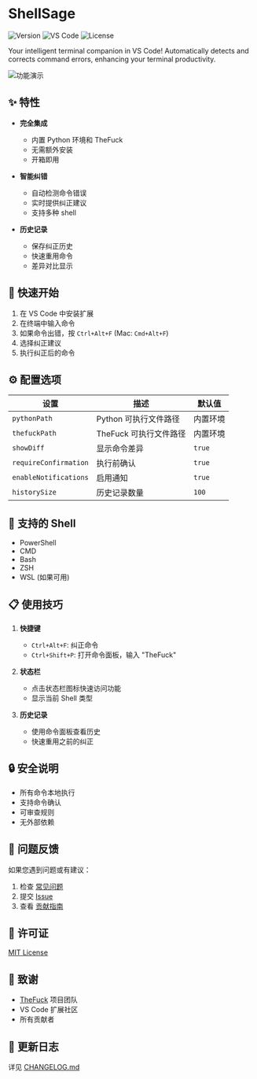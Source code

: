 # ShellSage

![Version](https://img.shields.io/badge/version-0.0.1-blue.svg)
![VS Code](https://img.shields.io/badge/VS%20Code-^1.85.0-blue.svg)
![License](https://img.shields.io/badge/license-MIT-green.svg)

Your intelligent terminal companion in VS Code! Automatically detects and corrects command errors, enhancing your terminal productivity.

![功能演示](images/demo.gif)

## ✨ 特性

- **完全集成**
  - 内置 Python 环境和 TheFuck
  - 无需额外安装
  - 开箱即用

- **智能纠错**
  - 自动检测命令错误
  - 实时提供纠正建议
  - 支持多种 shell

- **历史记录**
  - 保存纠正历史
  - 快速重用命令
  - 差异对比显示

## 🚀 快速开始

1. 在 VS Code 中安装扩展
2. 在终端中输入命令
3. 如果命令出错，按 `Ctrl+Alt+F` (Mac: `Cmd+Alt+F`)
4. 选择纠正建议
5. 执行纠正后的命令

## ⚙️ 配置选项

| 设置 | 描述 | 默认值 |
|------|------|--------|
| `pythonPath` | Python 可执行文件路径 | 内置环境 |
| `thefuckPath` | TheFuck 可执行文件路径 | 内置环境 |
| `showDiff` | 显示命令差异 | `true` |
| `requireConfirmation` | 执行前确认 | `true` |
| `enableNotifications` | 启用通知 | `true` |
| `historySize` | 历史记录数量 | `100` |

## 🔧 支持的 Shell

- PowerShell
- CMD
- Bash
- ZSH
- WSL (如果可用)

## 📋 使用技巧

1. **快捷键**
   - `Ctrl+Alt+F`: 纠正命令
   - `Ctrl+Shift+P`: 打开命令面板，输入 "TheFuck"

2. **状态栏**
   - 点击状态栏图标快速访问功能
   - 显示当前 Shell 类型

3. **历史记录**
   - 使用命令面板查看历史
   - 快速重用之前的纠正

## 🔒 安全说明

- 所有命令本地执行
- 支持命令确认
- 可审查规则
- 无外部依赖

## 🐛 问题反馈

如果您遇到问题或有建议：

1. 检查 [常见问题](docs/FAQ.md)
2. 提交 [Issue](https://github.com/vscode-thefuck-team/vscode-thefuck/issues)
3. 查看 [贡献指南](docs/CONTRIBUTING.md)

## 📄 许可证

[MIT License](LICENSE)

## 🙏 致谢

- [TheFuck](https://github.com/nvbn/thefuck) 项目团队
- VS Code 扩展社区
- 所有贡献者

## 🔄 更新日志

详见 [CHANGELOG.md](CHANGELOG.md)
